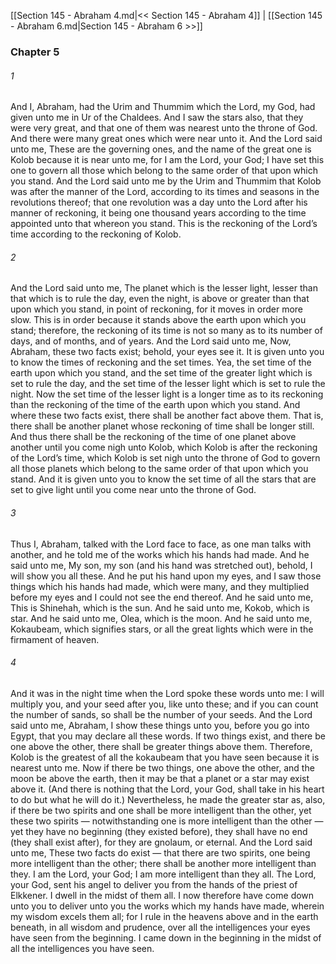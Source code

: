 [[Section 145 - Abraham 4.md|<< Section 145 - Abraham 4]]  |  [[Section 145 - Abraham 6.md|Section 145 - Abraham 6 >>]]

### Chapter 5
###### 1
And I, Abraham, had the Urim and Thummim which the Lord, my God, had given unto me in Ur of the Chaldees. And I saw the stars also, that they were very great, and that one of them was nearest unto the throne of God. And there were many great ones which were near unto it. And the Lord said unto me, These are the governing ones, and the name of the great one is Kolob because it is near unto me, for I am the Lord, your God; I have set this one to govern all those which belong to the same order of that upon which you stand. And the Lord said unto me by the Urim and Thummim that Kolob was after the manner of the Lord, according to its times and seasons in the revolutions thereof; that one revolution was a day unto the Lord after his manner of reckoning, it being one thousand years according to the time appointed unto that whereon you stand. This is the reckoning of the Lord’s time according to the reckoning of Kolob.

###### 2
And the Lord said unto me, The planet which is the lesser light, lesser than that which is to rule the day, even the night, is above or greater than that upon which you stand, in point of reckoning, for it moves in order more slow. This is in order because it stands above the earth upon which you stand; therefore, the reckoning of its time is not so many as to its number of days, and of months, and of years. And the Lord said unto me, Now, Abraham, these two facts exist; behold, your eyes see it. It is given unto you to know the times of reckoning and the set times. Yea, the set time of the earth upon which you stand, and the set time of the greater light which is set to rule the day, and the set time of the lesser light which is set to rule the night. Now the set time of the lesser light is a longer time as to its reckoning than the reckoning of the time of the earth upon which you stand. And where these two facts exist, there shall be another fact above them. That is, there shall be another planet whose reckoning of time shall be longer still. And thus there shall be the reckoning of the time of one planet above another until you come nigh unto Kolob, which Kolob is after the reckoning of the Lord’s time, which Kolob is set nigh unto the throne of God to govern all those planets which belong to the same order of that upon which you stand. And it is given unto you to know the set time of all the stars that are set to give light until you come near unto the throne of God.

###### 3
Thus I, Abraham, talked with the Lord face to face, as one man talks with another, and he told me of the works which his hands had made. And he said unto me, My son, my son (and his hand was stretched out), behold, I will show you all these. And he put his hand upon my eyes, and I saw those things which his hands had made, which were many, and they multiplied before my eyes and I could not see the end thereof. And he said unto me, This is Shinehah, which is the sun. And he said unto me, Kokob, which is star. And he said unto me, Olea, which is the moon. And he said unto me, Kokaubeam, which signifies stars, or all the great lights which were in the firmament of heaven.

###### 4
And it was in the night time when the Lord spoke these words unto me: I will multiply you, and your seed after you, like unto these; and if you can count the number of sands, so shall be the number of your seeds. And the Lord said unto me, Abraham, I show these things unto you, before you go into Egypt, that you may declare all these words. If two things exist, and there be one above the other, there shall be greater things above them. Therefore, Kolob is the greatest of all the kokaubeam that you have seen because it is nearest unto me. Now if there be two things, one above the other, and the moon be above the earth, then it may be that a planet or a star may exist above it. (And there is nothing that the Lord, your God, shall take in his heart to do but what he will do it.) Nevertheless, he made the greater star as, also, if there be two spirits and one shall be more intelligent than the other, yet these two spirits — notwithstanding one is more intelligent than the other — yet they have no beginning (they existed before), they shall have no end (they shall exist after), for they are gnolaum, or eternal. And the Lord said unto me, These two facts do exist — that there are two spirits, one being more intelligent than the other; there shall be another more intelligent than they. I am the Lord, your God; I am more intelligent than they all. The Lord, your God, sent his angel to deliver you from the hands of the priest of Elkkener. I dwell in the midst of them all. I now therefore have come down unto you to deliver unto you the works which my hands have made, wherein my wisdom excels them all; for I rule in the heavens above and in the earth beneath, in all wisdom and prudence, over all the intelligences your eyes have seen from the beginning. I came down in the beginning in the midst of all the intelligences you have seen.